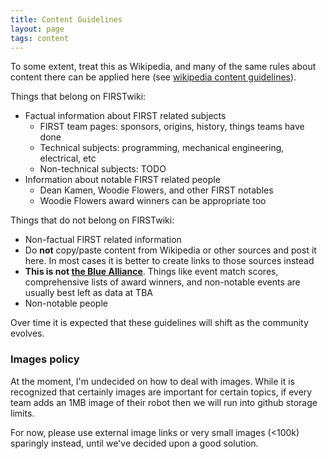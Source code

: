 ```yaml
---
title: Content Guidelines
layout: page
tags: content
---
```


To some extent, treat this as Wikipedia, and many of the same rules about
content there can be applied here (see [wikipedia content guidelines](https://en.wikipedia.org/wiki/Category:Wikipedia_content_guidelines)).

Things that belong on FIRSTwiki:

* Factual information about FIRST related subjects
  * FIRST team pages: sponsors, origins, history, things teams have done
  * Technical subjects: programming, mechanical engineering, electrical, etc
  * Non-technical subjects: TODO
* Information about notable FIRST related people
  * Dean Kamen, Woodie Flowers, and other FIRST notables
  * Woodie Flowers award winners can be appropriate too

Things that do not belong on FIRSTwiki:

* Non-factual FIRST related information
* Do **not** copy/paste content from Wikipedia or other sources and post it here.
  In most cases it is better to create links to those sources instead
* **This is not [the Blue Alliance](http://www.thebluealliance.com/)**. Things
  like event match scores, comprehensive lists of award winners, and
  non-notable events are usually best left as data at TBA
* Non-notable people

Over time it is expected that these guidelines will shift as the community 
evolves.

### Images policy

At the moment, I'm undecided on how to deal with images. While it is recognized
that certainly images are important for certain topics, if every team adds an
1MB image of their robot then we will run into github storage limits.

For now, please use external image links or very small images (<100k) sparingly
instead, until we've decided upon a good solution.
